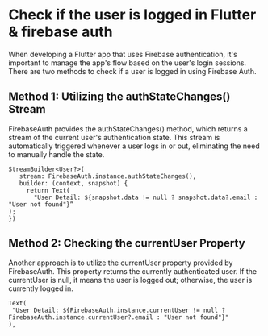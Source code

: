 # Check if the user is logged in Flutter & firebase auth

When developing a Flutter app that uses Firebase authentication, it's important to manage the app's flow based on the user's login sessions. There are two methods to check if a user is logged in using Firebase Auth.

## Method 1: Utilizing the authStateChanges() Stream

FirebaseAuth provides the authStateChanges() method, which returns a stream of the current user's authentication state. This stream is automatically triggered whenever a user logs in or out, eliminating the need to manually handle the state.

```
StreamBuilder<User?>(
   stream: FirebaseAuth.instance.authStateChanges(),
   builder: (context, snapshot) {
     return Text(
       "User Detail: ${snapshot.data != null ? snapshot.data?.email : "User not found"}” 
);
})
   ```
   
## Method 2: Checking the currentUser Property
Another approach is to utilize the currentUser property provided by FirebaseAuth. This property returns the currently authenticated user. If the currentUser is null, it means the user is logged out; otherwise, the user is currently logged in.
```
Text(
 "User Detail: ${FirebaseAuth.instance.currentUser != null ? FirebaseAuth.instance.currentUser?.email : "User not found"}"
),
```
